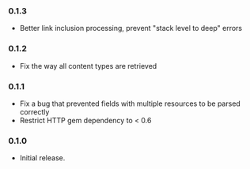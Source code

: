 ### 0.1.3

* Better link inclusion processing, prevent "stack level to deep" errors


### 0.1.2

* Fix the way all content types are retrieved


### 0.1.1

* Fix a bug that prevented fields with multiple resources to be parsed correctly
* Restrict HTTP gem dependency to < 0.6


### 0.1.0

* Initial release.
